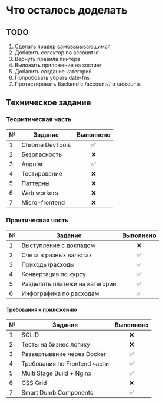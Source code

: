 # Что осталось доделать

## TODO

1. Сделать лоадер самовызывающимся
2. Добавить селектор по account id
3. Вернуть правила линтера
4. Выложить приложение на хостинг
5. Добавить создание категорий
6. Попробовать убрать date-fns
7. Протестировать Backend с /accounts/ и /accounts

## Техническое задание

### Теоритическая часть

| №   | Задание         |     Выполнено      |
| --- | --------------- | :----------------: |
| 1   | Chrome DevTools | :white_check_mark: |
| 2   | Безопасность    |        :x:         |
| 3   | Angular         | :white_check_mark: |
| 4   | Тестирование    |        :x:         |
| 5   | Паттерны        |        :x:         |
| 6   | Web workers     |        :x:         |
| 7   | Micro-frontend  |        :x:         |

### Практическая часть

| №   | Задание                        |     Выполнено      |
| --- | ------------------------------ | :----------------: |
| 1   | Выступление с докладом         |        :x:         |
| 2   | Счета в разных валютах         | :white_check_mark: |
| 3   | Приходы/расходы                | :white_check_mark: |
| 4   | Конвертация по курсу           | :white_check_mark: |
| 5   | Разделять платежи на категории | :white_check_mark: |
| 6   | Инфографика по расходам        | :white_check_mark: |

#### Требования к приложению

| №   | Задание                      |     Выполнено      |
| --- | ---------------------------- | :----------------: |
| 1   | SOLID                        |        :x:         |
| 2   | Тесты на бизнес логику       |        :x:         |
| 3   | Развертывание через Docker   | :white_check_mark: |
| 4   | Требования по Frontend части | :white_check_mark: |
| 5   | Multi Stage Build + Nginx    | :white_check_mark: |
| 6   | CSS Grid                     |        :x:         |
| 7   | Smart Dumb Components        | :white_check_mark: |
